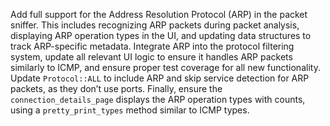 Add full support for the Address Resolution Protocol (ARP) in the packet sniffer. This includes recognizing ARP packets during packet analysis, displaying ARP operation types in the UI, and updating data structures to track ARP-specific metadata. Integrate ARP into the protocol filtering system, update all relevant UI logic to ensure it handles ARP packets similarly to ICMP, and ensure proper test coverage for all new functionality. Update `Protocol::ALL` to include ARP and skip service detection for ARP packets, as they don’t use ports. Finally, ensure the `connection_details_page` displays the ARP operation types with counts, using a `pretty_print_types` method similar to ICMP types.
